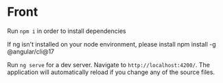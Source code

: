 # Front

Run `npm i` in order to install dependencies

If ng isn't installed on your node environment, please install npm install -g @angular/cli@17 

Run `ng serve` for a dev server. Navigate to `http://localhost:4200/`. The application will automatically reload if you change any of the source files.

